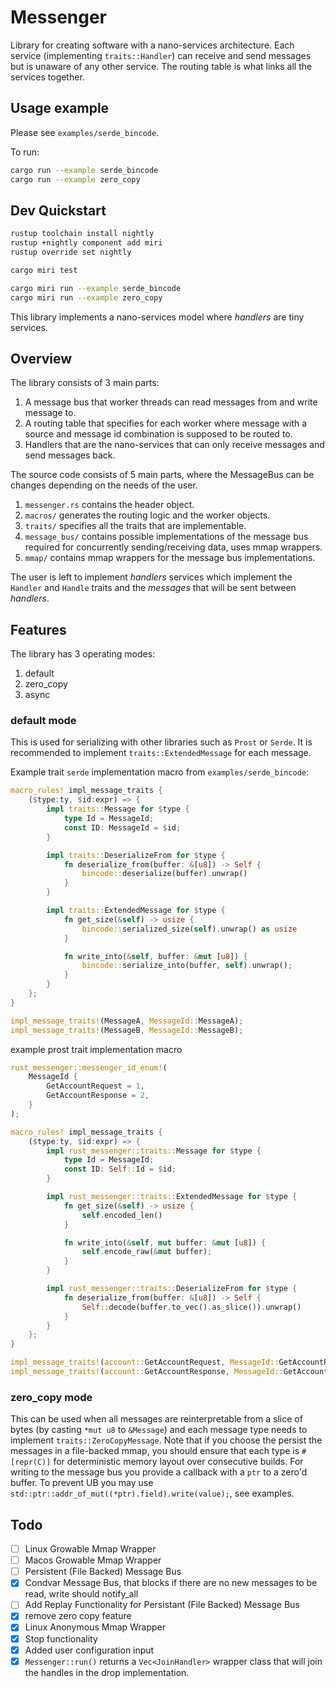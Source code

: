 # Messenger

Library for creating software with a nano-services architecture. Each service (implementing `traits::Handler`) can receive and send messages but is unaware of any other service.
The routing table is what links all the services together.

## Usage example

Please see `examples/serde_bincode`.

To run:

```bash
cargo run --example serde_bincode
cargo run --example zero_copy
```

## Dev Quickstart

```bash
rustup toolchain install nightly
rustup +nightly component add miri
rustup override set nightly

cargo miri test

cargo miri run --example serde_bincode
cargo miri run --example zero_copy
```

This library implements a nano-services model where _handlers_ are tiny services.

## Overview

The library consists of 3 main parts:

1. A message bus that worker threads can read messages from and write message to.
2. A routing table that specifies for each worker where message with a source and message id combination is supposed to be routed to.
3. Handlers that are the nano-services that can only receive messages and send messages back.

The source code consists of 5 main parts, where the MessageBus can be changes depending on the needs of the user.

1. `messenger.rs` contains the header object.
2. `macros/` generates the routing logic and the worker objects.
3. `traits/` specifies all the traits that are implementable.
4. `message_bus/` contains possible implementations of the message bus required for concurrently sending/receiving data, uses mmap wrappers.
5. `mmap/` contains mmap wrappers for the message bus implementations.

The user is left to implement _handlers_ services which implement the `Handler` and `Handle` traits and the _messages_ that will be sent between _handlers_.

## Features

The library has 3 operating modes:

1. default
2. zero_copy
3. async

### default mode

This is used for serializing with other libraries such as `Prost` or `Serde`. It is recommended to implement `traits::ExtendedMessage` for each message.

Example trait `serde` implementation macro from `examples/serde_bincode`:

```rust
macro_rules! impl_message_traits {
    ($type:ty, $id:expr) => {
        impl traits::Message for $type {
            type Id = MessageId;
            const ID: MessageId = $id;
        }

        impl traits::DeserializeFrom for $type {
            fn deserialize_from(buffer: &[u8]) -> Self {
                bincode::deserialize(buffer).unwrap()
            }
        }

        impl traits::ExtendedMessage for $type {
            fn get_size(&self) -> usize {
                bincode::serialized_size(self).unwrap() as usize
            }

            fn write_into(&self, buffer: &mut [u8]) {
                bincode::serialize_into(buffer, self).unwrap();
            }
        }
    };
}

impl_message_traits!(MessageA, MessageId::MessageA);
impl_message_traits!(MessageB, MessageId::MessageB);
```

example prost trait implementation macro

```rust
rust_messenger::messenger_id_enum!(
    MessageId {
        GetAccountRequest = 1,
        GetAccountResponse = 2,
    }
);

macro_rules! impl_message_traits {
    ($type:ty, $id:expr) => {
        impl rust_messenger::traits::Message for $type {
            type Id = MessageId;
            const ID: Self::Id = $id;
        }

        impl rust_messenger::traits::ExtendedMessage for $type {
            fn get_size(&self) -> usize {
                self.encoded_len()
            }

            fn write_into(&self, mut buffer: &mut [u8]) {
                self.encode_raw(&mut buffer);
            }
        }

        impl rust_messenger::traits::DeserializeFrom for $type {
            fn deserialize_from(buffer: &[u8]) -> Self {
                Self::decode(buffer.to_vec().as_slice()).unwrap()
            }
        }
    };
}

impl_message_traits!(account::GetAccountRequest, MessageId::GetAccountRequest);
impl_message_traits!(account::GetAccountResponse, MessageId::GetAccountResponse);

```

### zero_copy mode

This can be used when all messages are reinterpretable from a slice of bytes (by casting `*mut u8` to `&Message`) and each message type needs to implement `traits::ZeroCopyMessage`.
Note that if you choose the persist the messages in a file-backed mmap, you should ensure that each type is `#[repr(C)]` for deterministic memory layout over consecutive builds.
For writing to the message bus you provide a callback with a `ptr` to a zero'd buffer. To prevent UB you may use `std::ptr::addr_of_mut((*ptr).field).write(value);`, see examples.

## Todo

- [ ] Linux Growable Mmap Wrapper
- [ ] Macos Growable Mmap Wrapper
- [ ] Persistent (File Backed) Message Bus
- [x] Condvar Message Bus, that blocks if there are no new messages to be read, write should notify_all
- [ ] Add Replay Functionality for Persistant (File Backed) Message Bus
- [x] remove zero copy feature
- [x] Linux Anonymous Mmap Wrapper
- [x] Stop functionality
- [x] Added user configuration input
- [x] `Messenger::run()` returns a `Vec<JoinHandler>` wrapper class that will join the handles in the drop implementation.
